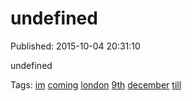 
# undefined

Published: 2015-10-04 20:31:10

undefined

Tags: [im](tag-im.md) [coming](tag-coming.md) [london](tag-london.md) [9th](tag-9th.md) [december](tag-december.md) [till](tag-till.md)
